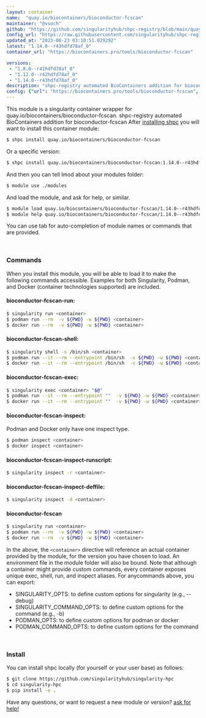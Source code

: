 ```yaml
---
layout: container
name:  "quay.io/biocontainers/bioconductor-fcscan"
maintainer: "@vsoch"
github: "https://github.com/singularityhub/shpc-registry/blob/main/quay.io/biocontainers/bioconductor-fcscan/container.yaml"
config_url: "https://raw.githubusercontent.com/singularityhub/shpc-registry/main/quay.io/biocontainers/bioconductor-fcscan/container.yaml"
updated_at: "2023-08-23 03:10:51.029292"
latest: "1.14.0--r43hdfd78af_0"
container_url: "https://biocontainers.pro/tools/bioconductor-fcscan"

versions:
 - "1.8.0--r41hdfd78af_0"
 - "1.12.0--r42hdfd78af_0"
 - "1.14.0--r43hdfd78af_0"
description: "shpc-registry automated BioContainers addition for bioconductor-fcscan"
config: {"url": "https://biocontainers.pro/tools/bioconductor-fcscan", "maintainer": "@vsoch", "description": "shpc-registry automated BioContainers addition for bioconductor-fcscan", "latest": {"1.14.0--r43hdfd78af_0": "sha256:84f69647b5a86cceae2ff19f9fb7786ccdc2bf0faca725e9379c9a8032dd26a1"}, "tags": {"1.8.0--r41hdfd78af_0": "sha256:e1caf8ca769780f9ebb95d395d717ec8220288c4d3af8996b6e27ea061033c4d", "1.12.0--r42hdfd78af_0": "sha256:cd94fc91df276fc44efa649aaba8c40c3cf30cd82d539ed2cc14f8b43130952f", "1.14.0--r43hdfd78af_0": "sha256:84f69647b5a86cceae2ff19f9fb7786ccdc2bf0faca725e9379c9a8032dd26a1"}, "docker": "quay.io/biocontainers/bioconductor-fcscan"}
---
```


This module is a singularity container wrapper for quay.io/biocontainers/bioconductor-fcscan.
shpc-registry automated BioContainers addition for bioconductor-fcscan
After [installing shpc](#install) you will want to install this container module:


```bash
$ shpc install quay.io/biocontainers/bioconductor-fcscan
```

Or a specific version:

```bash
$ shpc install quay.io/biocontainers/bioconductor-fcscan:1.14.0--r43hdfd78af_0
```

And then you can tell lmod about your modules folder:

```bash
$ module use ./modules
```

And load the module, and ask for help, or similar.

```bash
$ module load quay.io/biocontainers/bioconductor-fcscan/1.14.0--r43hdfd78af_0
$ module help quay.io/biocontainers/bioconductor-fcscan/1.14.0--r43hdfd78af_0
```

You can use tab for auto-completion of module names or commands that are provided.

<br>

### Commands

When you install this module, you will be able to load it to make the following commands accessible.
Examples for both Singularity, Podman, and Docker (container technologies supported) are included.

#### bioconductor-fcscan-run:

```bash
$ singularity run <container>
$ podman run --rm  -v ${PWD} -w ${PWD} <container>
$ docker run --rm  -v ${PWD} -w ${PWD} <container>
```

#### bioconductor-fcscan-shell:

```bash
$ singularity shell -s /bin/sh <container>
$ podman run --it --rm --entrypoint /bin/sh  -v ${PWD} -w ${PWD} <container>
$ docker run --it --rm --entrypoint /bin/sh  -v ${PWD} -w ${PWD} <container>
```

#### bioconductor-fcscan-exec:

```bash
$ singularity exec <container> "$@"
$ podman run --it --rm --entrypoint ""  -v ${PWD} -w ${PWD} <container> "$@"
$ docker run --it --rm --entrypoint ""  -v ${PWD} -w ${PWD} <container> "$@"
```

#### bioconductor-fcscan-inspect:

Podman and Docker only have one inspect type.

```bash
$ podman inspect <container>
$ docker inspect <container>
```

#### bioconductor-fcscan-inspect-runscript:

```bash
$ singularity inspect -r <container>
```

#### bioconductor-fcscan-inspect-deffile:

```bash
$ singularity inspect -d <container>
```



#### bioconductor-fcscan

```bash
$ singularity run <container>
$ podman run --rm  -v ${PWD} -w ${PWD} <container>
$ docker run --rm  -v ${PWD} -w ${PWD} <container>
```


In the above, the `<container>` directive will reference an actual container provided
by the module, for the version you have chosen to load. An environment file in the
module folder will also be bound. Note that although a container
might provide custom commands, every container exposes unique exec, shell, run, and
inspect aliases. For anycommands above, you can export:

 - SINGULARITY_OPTS: to define custom options for singularity (e.g., --debug)
 - SINGULARITY_COMMAND_OPTS: to define custom options for the command (e.g., -b)
 - PODMAN_OPTS: to define custom options for podman or docker
 - PODMAN_COMMAND_OPTS: to define custom options for the command

<br>

### Install

You can install shpc locally (for yourself or your user base) as follows:

```bash
$ git clone https://github.com/singularityhub/singularity-hpc
$ cd singularity-hpc
$ pip install -e .
```

Have any questions, or want to request a new module or version? [ask for help!](https://github.com/singularityhub/singularity-hpc/issues)